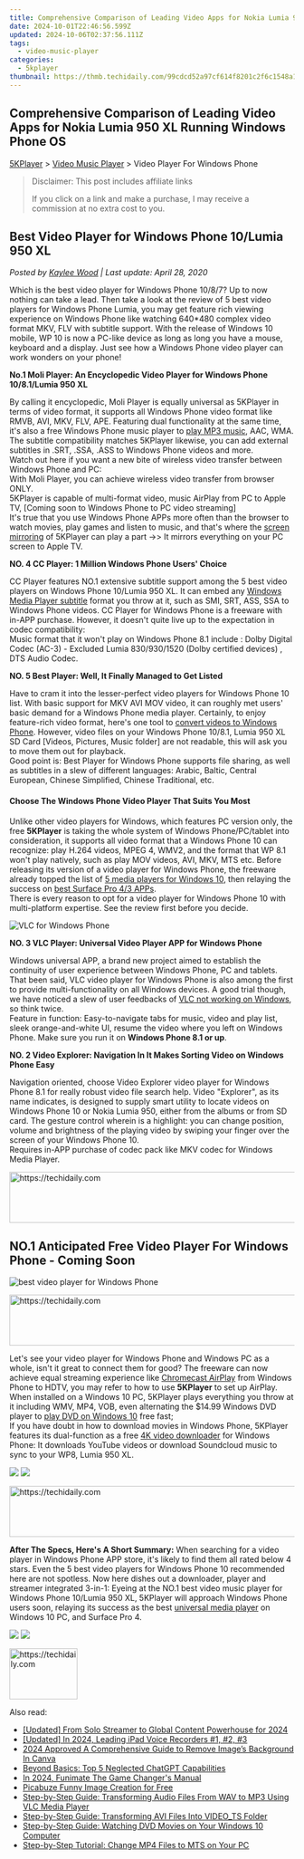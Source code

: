```yaml
---
title: Comprehensive Comparison of Leading Video Apps for Nokia Lumia 950 XL Running Windows Phone OS
date: 2024-10-01T22:46:56.599Z
updated: 2024-10-06T02:37:56.111Z
tags:
  - video-music-player
categories:
  - 5kplayer
thumbnail: https://thmb.techidaily.com/99cdcd52a97cf614f8201c2f6c1548a1b624555fb8174bc800fefef62451d14a.jpg
---
```


## Comprehensive Comparison of Leading Video Apps for Nokia Lumia 950 XL Running Windows Phone OS

[5KPlayer](https://tools.techidaily.com/5kplayer/products/) \> [Video Music Player](https://tools.techidaily.com/5kplayer/video-music-player/) \> Video Player For Windows Phone

>  Disclaimer: This post includes affiliate links
>
>  If you click on a link and make a purchase, I may receive a commission at no extra cost to you.
>

## Best Video Player for Windows Phone 10/Lumia 950 XL

 _Posted by [Kaylee Wood](https://www.quora.com/profile/Amanda-Hu-21) | Last update: April 28, 2020_

Which is the best video player for Windows Phone 10/8/7? Up to now nothing can take a lead. Then take a look at the review of 5 best video players for Windows Phone Lumia, you may get feature rich viewing experience on Windows Phone like watching 640\*480 complex video format MKV, FLV with subtitle support. With the release of Windows 10 mobile, WP 10 is now a PC-like device as long as long you have a mouse, keyboard and a display. Just see how a Windows Phone video player can work wonders on your phone!

**No.1 Moli Player: An Encyclopedic Video Player for Windows Phone 10/8.1/Lumia 950 XL** 

By calling it encyclopedic, Moli Player is equally universal as 5KPlayer in terms of video format, it supports all Windows Phone video format like RMVB, AVI, MKV, FLV, APE. Featuring dual functionality at the same time, it's also a free Windows Phone music player to [play MP3 music](https://tools.techidaily.com/5kplayer/video-music-player/), AAC, WMA. The subtitle compatibility matches 5KPlayer likewise, you can add external subtitles in .SRT, .SSA, .ASS to Windows Phone videos and more.  
Watch out here if you want a new bite of wireless video transfer between Windows Phone and PC:   
 With Moli Player, you can achieve wireless video transfer from browser ONLY.  
 5KPlayer is capable of multi-format video, music AirPlay from PC to Apple TV, \[Coming soon to Windows Phone to PC video streaming\]  
It's true that you use Windows Phone APPs more often than the browser to watch movies, play games and listen to music, and that's where the [screen mirroring](https://tools.techidaily.com/5kplayer/airplay/) of 5KPlayer can play a part ->> It mirrors everything on your PC screen to Apple TV. 

**NO. 4 CC Player: 1 Million Windows Phone Users' Choice**

CC Player features NO.1 extensive subtitle support among the 5 best video players on Windows Phone 10/Lumia 950 XL. It can embed any [Windows Media Player subtitle](https://tools.techidaily.com/5kplayer/video-music-player/) format you throw at it, such as SMI, SRT, ASS, SSA to Windows Phone videos. CC Player for Windows Phone is a freeware with in-APP purchase. However, it doesn't quite live up to the expectation in codec compatibility:  
 Music format that it won't play on Windows Phone 8.1 include : Dolby Digital Codec (AC-3) - Excluded Lumia 830/930/1520 (Dolby certified devices) , DTS Audio Codec.

**NO. 5 Best Player: Well, It Finally Managed to Get Listed**

Have to cram it into the lesser-perfect video players for Windows Phone 10 list. With basic support for MKV AVI MOV video, it can roughly met users' basic demand for a Windows Phone media player. Certainly, to enjoy feature-rich video format, here's one tool to [convert videos to Windows Phone](https://tools.techidaily.com/5kplayer/products/). However, video files on your Windows Phone 10/8.1, Lumia 950 XL SD Card \[Videos, Pictures, Music folder\] are not readable, this will ask you to move them out for playback.  
 Good point is: Best Player for Windows Phone supports file sharing, as well as subtitles in a slew of different languages: Arabic, Baltic, Central European, Chinese Simplified, Chinese Traditional, etc.

#### **Choose The Windows Phone Video Player That Suits You Most**

Unlike other video players for Windows, which features PC version only, the free **5KPlayer** is taking the whole system of Windows Phone/PC/tablet into consideration, it supports all video format that a Windows Phone 10 can recognize: play H.264 videos, MPEG 4, WMV2, and the format that WP 8.1 won't play natively, such as play MOV videos, AVI, MKV, MTS etc. Before releasing its version of a video player for Windows Phone, the freeware already topped the list of [5 media players for Windows 10](https://tools.techidaily.com/5kplayer/video-music-player/), then relaying the success on [best Surface Pro 4/3 APPs](https://tools.techidaily.com/5kplayer/video-music-player/).   
 There is every reason to opt for a video player for Windows Phone 10 with multi-platform expertise. See the review first before you decide.

![VLC for Windows Phone](https://www.5kplayer.com/video-music-player/img/5k-vlc-wp-yxt-121401.png) 

**NO. 3 VLC Player: Universal Video Player APP for Windows Phone** 

Windows universal APP, a brand new project aimed to establish the continuity of user experience between Windows Phone, PC and tablets. That been said, VLC video player for Windows Phone is also among the first to provide multi-functionality on all Windows devices. A good trial though, we have noticed a slew of user feedbacks of [VLC not working on Windows](https://tools.techidaily.com/5kplayer/video-music-player/), so think twice.  
Feature in function: Easy-to-navigate tabs for music, video and play list, sleek orange-and-white UI, resume the video where you left on Windows Phone. Make sure you run it on **Windows Phone 8.1 or up**.

**NO. 2 Video Explorer: Navigation In It Makes Sorting Video on Windows Phone Easy**

Navigation oriented, choose Video Explorer video player for Windows Phone 8.1 for really robust video file search help. Video "Explorer", as its name indicates, is designed to supply smart utility to locate videos on Windows Phone 10 or Nokia Lumia 950, either from the albums or from SD card. The gesture control wherein is a highlight: you can change position, volume and brightness of the playing video by swiping your finger over the screen of your Windows Phone 10.  
 Requires in-APP purchase of codec pack like MKV codec for Windows Media Player.

<!-- affiliate ads begin -->
<a href="https://appsumo.8odi.net/c/5597632/2118314/7443" target="_top" id="2118314">
  <img src="//a.impactradius-go.com/display-ad/7443-2118314" border="0" alt="https://techidaily.com" width="728" height="90"/>
</a>
<img height="0" width="0" src="https://appsumo.8odi.net/i/5597632/2118314/7443" style="position:absolute;visibility:hidden;" border="0" />
<!-- affiliate ads end -->

## NO.1 Anticipated Free Video Player For Windows Phone - Coming Soon

![best video player for Windows Phone](https://www.5kplayer.com/video-music-player/img/5kp-rmvb-player-minions-hyd.jpg) 

<!-- affiliate ads begin -->
<a href="https://aligracehair.sjv.io/c/5597632/1948937/19272" target="_top" id="1948937">
  <img src="//a.impactradius-go.com/display-ad/19272-1948937" border="0" alt="https://techidaily.com" width="728" height="90"/>
</a>
<img height="0" width="0" src="https://aligracehair.sjv.io/i/5597632/1948937/19272" style="position:absolute;visibility:hidden;" border="0" />
<!-- affiliate ads end -->

Let's see your video player for Windows Phone and Windows PC as a whole, isn't it great to connect them for good? The freeware can now achieve equal streaming experience like [Chromecast AirPlay](https://tools.techidaily.com/5kplayer/airplay/) from Windows Phone to HDTV, you may refer to how to use **5KPlayer** to set up AirPlay.  
 When installed on a Windows 10 PC, 5KPlayer plays everything you throw at it including WMV, MP4, VOB, even alternating the $14.99 Windows DVD player to [play DVD on Windows 10](https://tools.techidaily.com/5kplayer/video-music-player/) free fast;   
 If you have doubt in how to download movies in Windows Phone, 5KPlayer features its dual-function as a free [4K video downloader](https://tools.techidaily.com/5kplayer/youtube-download/) for Windows Phone: It downloads YouTube videos or download Soundcloud music to sync to your WP8, Lumia 950 XL.

[![](https://www.5kplayer.com/video-music-player/../button/freedownwhitewin.png)](https://tools.techidaily.com/5kplayer/products/) [![](https://www.5kplayer.com/video-music-player/../button/freedownbackmac.png)](https://tools.techidaily.com/5kplayer/products/) 

<!-- affiliate ads begin -->
<a href="https://appsumo.8odi.net/c/5597632/2068412/7443" target="_top" id="2068412">
  <img src="//a.impactradius-go.com/display-ad/7443-2068412" border="0" alt="https://techidaily.com" width="728" height="90"/>
</a>
<img height="0" width="0" src="https://appsumo.8odi.net/i/5597632/2068412/7443" style="position:absolute;visibility:hidden;" border="0" />
<!-- affiliate ads end -->

**After The Specs, Here's A Short Summary:** 
 When searching for a video player in Windows Phone APP store, it's likely to find them all rated below 4 stars. Even the 5 best video players for Windows Phone 10 recommended here are not spotless. Now here dishes out a downloader, player and streamer integrated 3-in-1: Eyeing at the NO.1 best video music player for Windows Phone 10/Lumia 950 XL, 5KPlayer will approach Windows Phone users soon, relaying its success as the best [universal media player](https://tools.techidaily.com/5kplayer/video-music-player/) on Windows 10 PC, and Surface Pro 4\. 

[![](https://www.5kplayer.com/video-music-player/../button/freedownwhitewin.png)](https://tools.techidaily.com/5kplayer/products/) [![](https://www.5kplayer.com/video-music-player/../button/freedownbackmac.png)](https://tools.techidaily.com/5kplayer/products/)

<!-- affiliate ads begin -->
<a href="https://bluettieu.pxf.io/c/5597632/2141680/17091" target="_top" id="2141680">
  <img src="//a.impactradius-go.com/display-ad/17091-2141680" border="0" alt="https://techidaily.com" width="120" height="90"/>
</a>
<img height="0" width="0" src="https://bluettieu.pxf.io/i/5597632/2141680/17091" style="position:absolute;visibility:hidden;" border="0" />
<!-- affiliate ads end -->

<ins class="adsbygoogle"
     style="display:block"
     data-ad-format="autorelaxed"
     data-ad-client="ca-pub-7571918770474297"
     data-ad-slot="1223367746"></ins>

<ins class="adsbygoogle"
     style="display:block"
     data-ad-client="ca-pub-7571918770474297"
     data-ad-slot="8358498916"
     data-ad-format="auto"
     data-full-width-responsive="true"></ins>

<span class="atpl-alsoreadstyle">Also read:</span>
<div><ul>
<li><a href="https://eaxpv-info.techidaily.com/updated-from-solo-streamer-to-global-content-powerhouse-for-2024/"><u>[Updated] From Solo Streamer to Global Content Powerhouse for 2024</u></a></li>
<li><a href="https://on-screen-recording.techidaily.com/updated-in-2024-leading-ipad-voice-recorders-1-2-3/"><u>[Updated] In 2024, Leading iPad Voice Recorders #1, #2, #3</u></a></li>
<li><a href="https://article-posts.techidaily.com/2024-approved-a-comprehensive-guide-to-remove-images-background-in-canva/"><u>2024 Approved A Comprehensive Guide to Remove Image’s Background In Canva</u></a></li>
<li><a href="https://tech-hub.techidaily.com/beyond-basics-top-5-neglected-chatgpt-capabilities/"><u>Beyond Basics: Top 5 Neglected ChatGPT Capabilities</u></a></li>
<li><a href="https://some-knowledge.techidaily.com/in-2024-funimate-the-game-changers-manual/"><u>In 2024, Funimate The Game Changer's Manual</u></a></li>
<li><a href="https://extra-tips.techidaily.com/picabuze-funny-image-creation-for-free/"><u>Picabuze Funny Image Creation for Free</u></a></li>
<li><a href="https://video-ai-editor.techidaily.com/step-by-step-guide-transforming-audio-files-from-wav-to-mp3-using-vlc-media-player/"><u>Step-by-Step Guide: Transforming Audio Files From WAV to MP3 Using VLC Media Player</u></a></li>
<li><a href="https://video-ai-editor.techidaily.com/step-by-step-guide-transforming-avi-files-into-videots-folder/"><u>Step-by-Step Guide: Transforming AVI Files Into VIDEO_TS Folder</u></a></li>
<li><a href="https://video-ai-editor.techidaily.com/step-by-step-guide-watching-dvd-movies-on-your-windows-10-computer/"><u>Step-by-Step Guide: Watching DVD Movies on Your Windows 10 Computer</u></a></li>
<li><a href="https://video-ai-editor.techidaily.com/step-by-step-tutorial-change-mp4-files-to-mts-on-your-pc/"><u>Step-by-Step Tutorial: Change MP4 Files to MTS on Your PC</u></a></li>
</ul></div>

